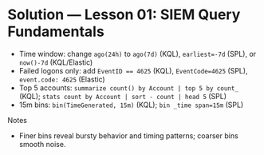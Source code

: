 # Solution — Lesson 01: SIEM Query Fundamentals

- Time window: change `ago(24h)` to `ago(7d)` (KQL), `earliest=-7d` (SPL), or `now()-7d` (KQL/Elastic)
- Failed logons only: add `EventID == 4625` (KQL), `EventCode=4625` (SPL), `event.code: 4625` (Elastic)
- Top 5 accounts: `summarize count() by Account | top 5 by count_` (KQL); `stats count by Account | sort - count | head 5` (SPL)
- 15m bins: `bin(TimeGenerated, 15m)` (KQL); `bin _time span=15m` (SPL)

Notes

- Finer bins reveal bursty behavior and timing patterns; coarser bins smooth noise.
